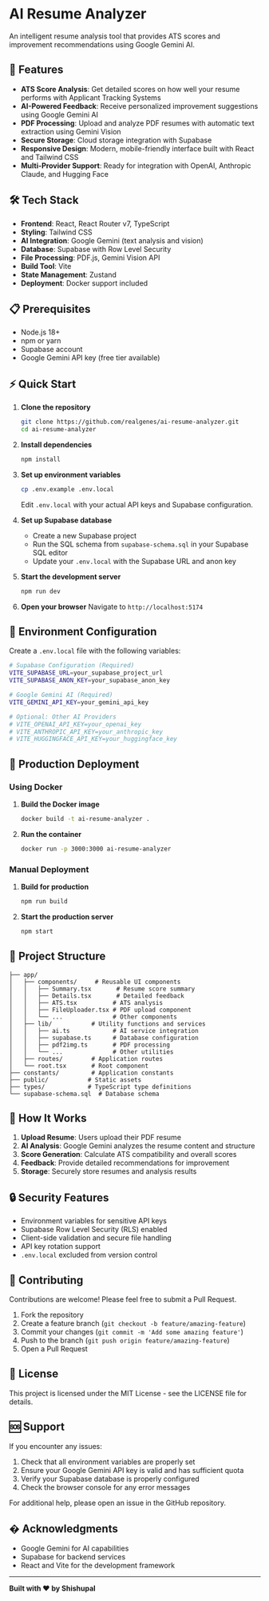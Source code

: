 # AI Resume Analyzer

An intelligent resume analysis tool that provides ATS scores and improvement recommendations using Google Gemini AI.

## 🚀 Features

- **ATS Score Analysis**: Get detailed scores on how well your resume performs with Applicant Tracking Systems
- **AI-Powered Feedback**: Receive personalized improvement suggestions using Google Gemini AI
- **PDF Processing**: Upload and analyze PDF resumes with automatic text extraction using Gemini Vision
- **Secure Storage**: Cloud storage integration with Supabase
- **Responsive Design**: Modern, mobile-friendly interface built with React and Tailwind CSS
- **Multi-Provider Support**: Ready for integration with OpenAI, Anthropic Claude, and Hugging Face

## 🛠️ Tech Stack

- **Frontend**: React, React Router v7, TypeScript
- **Styling**: Tailwind CSS
- **AI Integration**: Google Gemini (text analysis and vision)
- **Database**: Supabase with Row Level Security
- **File Processing**: PDF.js, Gemini Vision API
- **Build Tool**: Vite
- **State Management**: Zustand
- **Deployment**: Docker support included

## 📋 Prerequisites

- Node.js 18+
- npm or yarn
- Supabase account
- Google Gemini API key (free tier available)

## ⚡ Quick Start

1. **Clone the repository**

   ```bash
   git clone https://github.com/realgenes/ai-resume-analyzer.git
   cd ai-resume-analyzer
   ```

2. **Install dependencies**

   ```bash
   npm install
   ```

3. **Set up environment variables**

   ```bash
   cp .env.example .env.local
   ```

   Edit `.env.local` with your actual API keys and Supabase configuration.

4. **Set up Supabase database**

   - Create a new Supabase project
   - Run the SQL schema from `supabase-schema.sql` in your Supabase SQL editor
   - Update your `.env.local` with the Supabase URL and anon key

5. **Start the development server**

   ```bash
   npm run dev
   ```

6. **Open your browser**
   Navigate to `http://localhost:5174`

## 🔧 Environment Configuration

Create a `.env.local` file with the following variables:

```bash
# Supabase Configuration (Required)
VITE_SUPABASE_URL=your_supabase_project_url
VITE_SUPABASE_ANON_KEY=your_supabase_anon_key

# Google Gemini AI (Required)
VITE_GEMINI_API_KEY=your_gemini_api_key

# Optional: Other AI Providers
# VITE_OPENAI_API_KEY=your_openai_key
# VITE_ANTHROPIC_API_KEY=your_anthropic_key
# VITE_HUGGINGFACE_API_KEY=your_huggingface_key
```

## 🚢 Production Deployment

### Using Docker

1. **Build the Docker image**

   ```bash
   docker build -t ai-resume-analyzer .
   ```

2. **Run the container**
   ```bash
   docker run -p 3000:3000 ai-resume-analyzer
   ```

### Manual Deployment

1. **Build for production**

   ```bash
   npm run build
   ```

2. **Start the production server**
   ```bash
   npm start
   ```

## 📁 Project Structure

```
├── app/
│   ├── components/     # Reusable UI components
│   │   ├── Summary.tsx       # Resume score summary
│   │   ├── Details.tsx       # Detailed feedback
│   │   ├── ATS.tsx          # ATS analysis
│   │   ├── FileUploader.tsx # PDF upload component
│   │   └── ...              # Other components
│   ├── lib/           # Utility functions and services
│   │   ├── ai.ts            # AI service integration
│   │   ├── supabase.ts      # Database configuration
│   │   ├── pdf2img.ts       # PDF processing
│   │   └── ...              # Other utilities
│   ├── routes/        # Application routes
│   └── root.tsx       # Root component
├── constants/         # Application constants
├── public/           # Static assets
├── types/            # TypeScript type definitions
└── supabase-schema.sql  # Database schema
```

## 🎯 How It Works

1. **Upload Resume**: Users upload their PDF resume
2. **AI Analysis**: Google Gemini analyzes the resume content and structure
3. **Score Generation**: Calculate ATS compatibility and overall scores
4. **Feedback**: Provide detailed recommendations for improvement
5. **Storage**: Securely store resumes and analysis results

## 🔒 Security Features

- Environment variables for sensitive API keys
- Supabase Row Level Security (RLS) enabled
- Client-side validation and secure file handling
- API key rotation support
- `.env.local` excluded from version control

## 🤝 Contributing

Contributions are welcome! Please feel free to submit a Pull Request.

1. Fork the repository
2. Create a feature branch (`git checkout -b feature/amazing-feature`)
3. Commit your changes (`git commit -m 'Add some amazing feature'`)
4. Push to the branch (`git push origin feature/amazing-feature`)
5. Open a Pull Request

## 📄 License

This project is licensed under the MIT License - see the LICENSE file for details.

## 🆘 Support

If you encounter any issues:

1. Check that all environment variables are properly set
2. Ensure your Google Gemini API key is valid and has sufficient quota
3. Verify your Supabase database is properly configured
4. Check the browser console for any error messages

For additional help, please open an issue in the GitHub repository.

## � Acknowledgments

- Google Gemini for AI capabilities
- Supabase for backend services
- React and Vite for the development framework

---

**Built with ❤️ by Shishupal**
